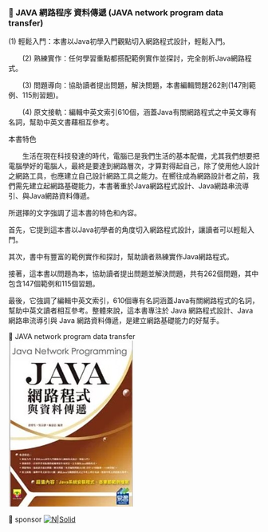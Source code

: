 ### 🌿 JAVA 網路程序 資料傳遞 (JAVA network program data transfer)

   (1) 輕鬆入門：本書以Java初學入門觀點切入網路程式設計，輕鬆入門。

　　(2) 熟練實作：任何學習重點都搭配範例實作並探討，完全剖析Java網路程式。

　　(3) 問題導向：協助讀者提出問題，解決問題，本書編輯問題262則(147則範例、115則習題)。

　　(4) 原文接軌：編輯中英文索引610個，涵蓋Java有關網路程式之中英文專有名詞，幫助中英文書藉相互參考。

本書特色
 
　　生活在現在科技發達的時代，電腦已是我們生活的基本配備，尤其我們想要把電腦學好的電腦人，最終是要達到網路層次，才算對得起自己，除了使用他人設計之網路工具，也應建立自己設計網路工具之能力。在嚮往成為網路設計者之前，我們需先建立起網路基礎能力，本書著重於Java網路程式設計、Java網路串流導引、與Java網路資料傳遞。

所選擇的文字強調了這本書的特色和內容。

首先，它提到這本書以Java初學者的角度切入網路程式設計，讓讀者可以輕鬆入門。

其次，書中有豐富的範例實作和探討，幫助讀者熟練實作Java網路程式。

接著，這本書以問題為本，協助讀者提出問題並解決問題，共有262個問題，其中包含147個範例和115個習題。

最後，它強調了編輯中英文索引，610個專有名詞涵蓋Java有關網路程式的名詞，幫助中英文讀者相互參考。整體來說，這本書專注於 Java 網路程式設計、Java 網路串流導引與 Java 網路資料傳遞，是建立網路基礎能力的好幫手。


🥭  JAVA network program data transfer
[![N|Solid](https://github.com/SuWeizhe1124/JAVA-web-program/blob/main/JAVA%20cover.jpg?raw=true)](https://github.com/SuWeizhe1124/JAVA-web-program)


🥭  sponsor
[![N|Solid](https://payment.ecpay.com.tw/Upload/QRCode/202404/QRCode_fd0ad7b3-d533-4c65-b6d1-d1fc9aec13be.png)](https://p.ecpay.com.tw/3B20AB6)
